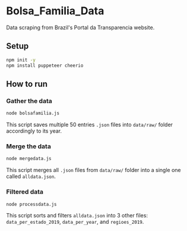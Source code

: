 # Bolsa_Familia_Data
Data scraping from Brazil's Portal da Transparencia website.

## Setup
```bash
npm init -y
npm install puppeteer cheerio 
```

## How to run
### Gather the data
```bash
node bolsafamilia.js
```
This script saves multiple 50 entries `.json` files into `data/raw/` folder accordingly to its year.

### Merge the data
```bash
node mergedata.js
```
This script merges all `.json` files from `data/raw/` folder into a single one called `alldata.json`.

### Filtered data
```bash
node processdata.js
```
This script sorts and filters `alldata.json` into 3 other files: `data_per_estado_2019`, `data_per_year`, and `regioes_2019`.